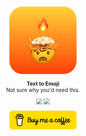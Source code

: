 <p align="center">
   <img width="180" src=".github/assets/icon-readme.png" alt="Text To Emoji - Logo">
</p>
<p align="center">
   <strong>Text to Emoji</strong><BR>
   Not sure why you'd need this.
</p>
<p align="center">
   <img src="https://github.com/WouterWisse/text-to-emoji/actions/workflows/develop.yml/badge.svg">
   <a href="https://www.twitter.com/wouterwisse" target="_blank">
      <img src="https://img.shields.io/badge/contact%20-@wouterwisse-blue.svg">
   </a>
</p>
<p align="center">
   <a href="https://www.buymeacoffee.com/wouterwisse" target="_blank">
      <img width="180" src=".github/assets/bmc-button.png" alt="Buy me a Coffee">
   </a>
</p>
